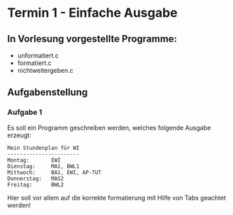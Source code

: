 # Termin 1 - Einfache Ausgabe

## In Vorlesung vorgestellte Programme:

 * unformatiert.c
 * formatiert.c
 * nichtweitergeben.c

## Aufgabenstellung

### Aufgabe 1
Es soll ein Programm geschreiben werden, welches folgende Ausgabe erzeugt:

    Mein Stundenplan für WI 
    ----------------------- 
    Montag:       EWI 
    Dienstag:     MA1, BWL1
    Mittwoch:     BA1, EWI, AP-TUT 
    Donnerstag:   MAS2 
    Freitag:      BWL2

Hier soll vor allem auf die korrekte formatierung mit Hilfe von Tabs geachtet werden!
